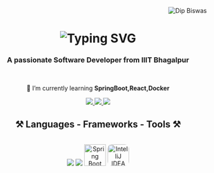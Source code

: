 
<p align="right"> <img src="https://komarev.com/ghpvc/?username=dip_biswas&label=Profile%20views&color=0e75b6&style=flat" alt="Dip Biswas" /> </p>
<h1 align="center">
    <img src="https://readme-typing-svg.herokuapp.com?font=Fira+Code&pause=1000&width=435&lines=Hi+There!%F0%9F%91%8B;I'm+Dip+Biswas!" alt="Typing SVG" /></a>
    
</h1>

<h3 align="center">A passionate Software Developer from IIIT Bhagalpur</h3>

<br/>

<div align="center">
 

 🌱 I’m currently learning **SpringBoot,React,Docker**
 </div>
 
<div align="center"> 
  <a href="mailto:bdip6333@gmail.com">
    <img src="https://img.shields.io/badge/Gmail-333333?style=for-the-badge&logo=gmail&logoColor=red" />
  </a>
  <a href="https://www.linkedin.com/in/dip-biswas-305176229/" target="_blank">
    <img src="https://img.shields.io/badge/LinkedIn-0077B5?style=for-the-badge&logo=linkedin&logoColor=white" target="_blank" />
  </a>
  <a href="https://github.com/bdip6333" target="_blank">
     <img src="https://img.shields.io/badge/Portfolio-FF5722?style=for-the-badge&logo=todoist&logoColor=white" target="_blank" /> <!-- sqlite, safari, google-chrome are other good icon options -->
  </a>
</div>

<h2 align="center">⚒️ Languages - Frameworks - Tools ⚒️</h2>
<br/>
<div align="center">
    <img src="https://skillicons.dev/icons?i=react,html,css,vscode,eclipse,github,tailwind,git" />
    <img src="https://skillicons.dev/icons?i=java,cpp,javascript,postgres,docker,mysql" />
    <img src="https://www.vectorlogo.zone/logos/springio/springio-icon.svg" alt="Spring Boot" width="50" height="50"/>
    <img src="https://resources.jetbrains.com/storage/products/intellij-idea/img/meta/intellij-idea_logo_300x300.png" alt="IntelliJ IDEA" width="50" height="50" style="border-radius: 10px;"/>
</div>


<br/>
<br/>
